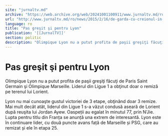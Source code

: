 ```yaml
---
site: "jurnaltv.md"
archive: "https://web.archive.org/web/20241001100911/www.jurnaltv.md/ro/news/2015/2/16/de-garda-cu-creionul-in-mana-10098215/"
url: "http://www.jurnaltv.md/ro/news/2015/2/16/de-garda-cu-creionul-in-mana-10098215/"
language: ro
title: "Pas greşit şi pentru Lyon"
publication: '[[JurnalTV]]'
section: politic
description: "Olimpique Lyon nu a putut profita de paşii greşiţi făcuţi de Paris Saint Germain şi Olimpique Marseille. Liderul din Ligue 1 a obţinut doar o remiză..."
---
```


# Pas greşit şi pentru Lyon

Olimpique Lyon nu a putut profita de paşii greşiţi făcuţi de Paris Saint Germain şi Olimpique Marseille. Liderul din Ligue 1 a obţinut doar o remiză pe terenul lui Lorient.

Lyon nu mai cunoaşte gustul victoriei de 3 etape, obţinând doar 3 remize. Mai mult decât atât, liderul din Ligue 1 s-a văzut condusă aseară de Lorient după reuşita lui Jordan Ayew. Oaspeții au egalat în minutul 77, prin N'Jie. Lupta pentru titlu din Franța se anunță una extrem de interesantă. Lyon este în continuare lider, cu două puncte avans față de Marseille și PSG, care au remizat și ele în etapa 25.